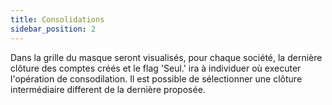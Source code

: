 ```yaml
---
title: Consolidations
sidebar_position: 2
---
```


Dans la grille du masque seront visualisés, pour chaque société, la dernière clôture des comptes créés et le flag 'Seul.' ira à individuer où executer l'opération de consodilation. Il est possible de sélectionner une clôture intermédiaire different de la dernière proposée.






